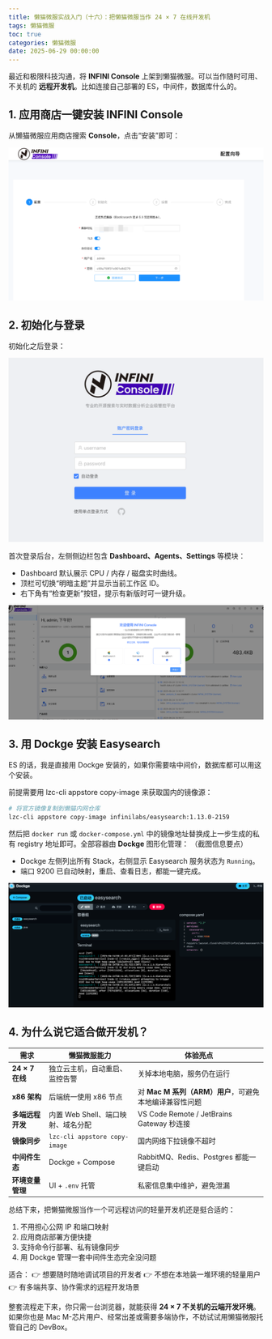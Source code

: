 ```yaml
---
title: 懒猫微服实战入门（十六）：把懒猫微服当作 24 × 7 在线开发机
tags: 懒猫微服
toc: true
categories: 懒猫微服
date: 2025-06-29 00:00:00
---
```


最近和极限科技沟通，将 **INFINI Console** 上架到懒猫微服。可以当作随时可用、不关机的 **远程开发机**。比如连接自己部署的 ES，中间件，数据库什么的。

## 1. 应用商店一键安装 INFINI Console

从懒猫微服应用商店搜索 **Console**，点击“安装”即可：

![应用商店界面](https://raw.githubusercontent.com/cloudsmithy/picgo-imh/master/a8de38c1a8d6cb8bf34ae697256ad230.png)

## 2. 初始化与登录

初始化之后登录：

![登录页面](https://raw.githubusercontent.com/cloudsmithy/picgo-imh/master/Snipaste_2025-06-24_13-16-34.png)

<!-- more -->

首次登录后台，左侧侧边栏包含 **Dashboard、Agents、Settings** 等模块：

- Dashboard 默认展示 CPU / 内存 / 磁盘实时曲线。
- 顶栏可切换“明暗主题”并显示当前工作区 ID。
- 右下角有“检查更新”按钮，提示有新版时可一键升级。

![控制台主界面](https://raw.githubusercontent.com/cloudsmithy/picgo-imh/master/Snipaste_2025-06-24_13-16-57.png)

## 3. 用 Dockge 安装 Easysearch

ES 的话，我是直接用 Dockge 安装的，如果你需要啥中间价，数据库都可以用这个安装。

前提需要用 lzc-cli appstore copy-image 来获取国内的镜像源：

```bash
# 将官方镜像复制到懒猫内网仓库
lzc-cli appstore copy-image infinilabs/easysearch:1.13.0-2159
```

然后把 `docker run` 或 `docker-compose.yml` 中的镜像地址替换成上一步生成的私有 registry 地址即可。全部容器由 **Dockge** 图形化管理：
（截图信息要点）

- Dockge 左侧列出所有 Stack，右侧显示 Easysearch 服务状态为 `Running`。
- 端口 9200 已自动映射，重启、查看日志，都能一键完成。

![Dockge 管理界面](https://raw.githubusercontent.com/cloudsmithy/picgo-imh/master/image-20250624164746305.png)

## 4. 为什么说它适合做开发机？

| 需求             | 懒猫微服能力                       | 体验亮点                                               |
| ---------------- | ---------------------------------- | ------------------------------------------------------ |
| **24 × 7 在线**  | 独立云主机，自动重启、监控告警     | 关掉本地电脑，服务仍在运行                             |
| **x86 架构**     | 后端统一使用 x86 节点              | 对 **Mac M 系列（ARM）用户**，可避免本地编译兼容性问题 |
| **多端远程开发** | 内置 Web Shell、端口映射、域名分配 | VS Code Remote / JetBrains Gateway 秒连接              |
| **镜像同步**     | `lzc-cli appstore copy-image`      | 国内网络下拉镜像不超时                                 |
| **中间件生态**   | Dockge + Compose                   | RabbitMQ、Redis、Postgres 都能一键启动                 |
| **环境变量管理** | UI + `.env` 托管                   | 私密信息集中维护，避免泄漏                             |

总结下来，把懒猫微服当作一个可远程访问的轻量开发机还是挺合适的：

1. 不用担心公网 IP 和端口映射
2. 应用商店部署方便快捷
3. 支持命令行部署、私有镜像同步
4. 用 Dockge 管理一套中间件生态完全没问题

适合：
👉 想要随时随地调试项目的开发者
👉 不想在本地装一堆环境的轻量用户
👉 有多端共享、协作需求的远程开发场景

整套流程走下来，你只需一台浏览器，就能获得 **24 × 7 不关机的云端开发环境**。如果你也是 Mac M-芯片用户、经常出差或需要多端协作，不妨试试用懒猫微服托管自己的 DevBox。
